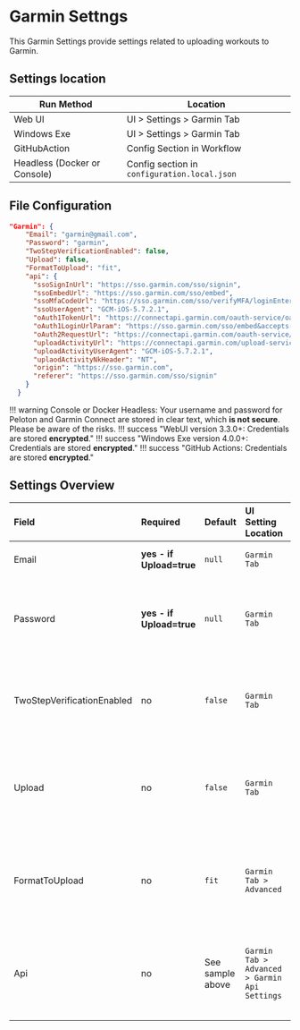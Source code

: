 # Garmin Settngs

This Garmin Settings provide settings related to uploading workouts to Garmin.

## Settings location

| Run Method | Location |
|------------|----------|
| Web UI     |  UI > Settings > Garmin Tab  |
| Windows Exe | UI > Settings > Garmin Tab |
| GitHubAction | Config Section in Workflow |
| Headless (Docker or Console) | Config section in `configuration.local.json` |

## File Configuration

```json
"Garmin": {
    "Email": "garmin@gmail.com",
    "Password": "garmin",
    "TwoStepVerificationEnabled": false,
    "Upload": false,
    "FormatToUpload": "fit",
    "api": {
      "ssoSignInUrl": "https://sso.garmin.com/sso/signin",
      "ssoEmbedUrl": "https://sso.garmin.com/sso/embed",
      "ssoMfaCodeUrl": "https://sso.garmin.com/sso/verifyMFA/loginEnterMfaCode",
      "ssoUserAgent": "GCM-iOS-5.7.2.1",
      "oAuth1TokenUrl": "https://connectapi.garmin.com/oauth-service/oauth/preauthorized",
      "oAuth1LoginUrlParam": "https://sso.garmin.com/sso/embed&accepts-mfa-tokens=true",
      "oAuth2RequestUrl": "https://connectapi.garmin.com/oauth-service/oauth/exchange/user/2.0",
      "uploadActivityUrl": "https://connectapi.garmin.com/upload-service/upload",
      "uploadActivityUserAgent": "GCM-iOS-5.7.2.1",
      "uplaodActivityNkHeader": "NT",
      "origin": "https://sso.garmin.com",
      "referer": "https://sso.garmin.com/sso/signin"
    }
  }
```

!!! warning
    Console or Docker Headless: Your username and password for Peloton and Garmin Connect are stored in clear text, which **is not secure**. Please be aware of the risks.
!!! success "WebUI version 3.3.0+: Credentials are stored **encrypted**."
!!! success "Windows Exe version 4.0.0+: Credentials are stored **encrypted**."
!!! success "GitHub Actions: Credentials are stored **encrypted**."

## Settings Overview

| Field      | Required | Default | UI Setting Location | Description |
|:-----------|:---------|:--------|:--------------------|:------------|
| Email | **yes - if Upload=true** | `null` | `Garmin Tab` | Your Garmin email used to sign in. |
| Password | **yes - if Upload=true** | `null` | `Garmin Tab` | Your Garmin password used to sign in. **Note: Does not support `\` character in password** |
| TwoStepVerificationEnabled | no | `false` | `Garmin Tab` | Whether or not your Garmin account is protected by Two Step Verification |
| Upload | no | `false` | `Garmin Tab` |  `true` indicates you wish downloaded Peloton workouts to be uploaded to Garmin Connect. |
| FormatToUpload | no | `fit` | `Garmin Tab > Advanced` | Valid values are `fit` or `tcx`. Ensure the format you specify here is also enabled in your [Format config](format.md) |
| Api | no | See sample above | `Garmin Tab > Advanced > Garmin Api Settings` | Configures how P2G communicates with the Garmin Api. **Do not modify unless told to do so** |
